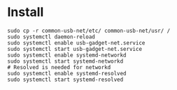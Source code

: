 # Install

    sudo cp -r common-usb-net/etc/ common-usb-net/usr/ /
    sudo systemctl daemon-reload
    sudo systemctl enable usb-gadget-net.service
    sudo systemctl start usb-gadget-net.service
    sudo systemctl enable systemd-networkd
    sudo systemctl start systemd-networkd
    # Resolved is needed for networkd
    sudo systemctl enable systemd-resolved
    sudo systemctl start systemd-resolved

